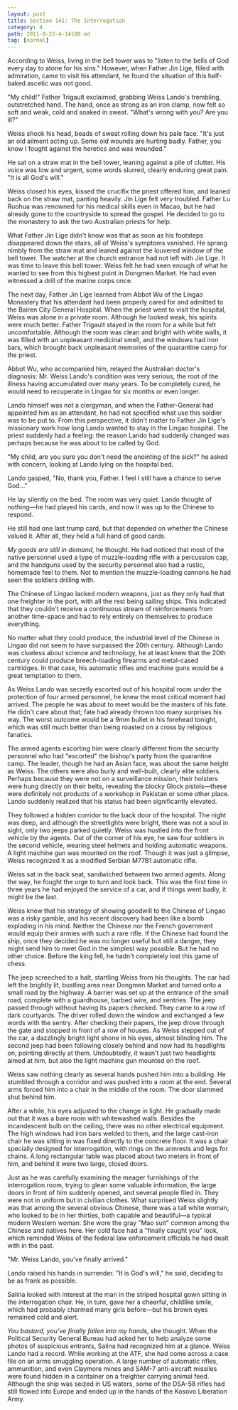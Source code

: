 ```yaml
---
layout: post
title: Section 141: The Interrogation
category: 4
path: 2011-9-23-4-14100.md
tag: [normal]
---
```


According to Weiss, living in the bell tower was to "listen to the bells of God every day to atone for his sins." However, when Father Jin Lige, filled with admiration, came to visit his attendant, he found the situation of this half-baked ascetic was not good.

"My child!" Father Trigault exclaimed, grabbing Weiss Lando's trembling, outstretched hand. The hand, once as strong as an iron clamp, now felt so soft and weak, cold and soaked in sweat. "What's wrong with you? Are you ill?"

Weiss shook his head, beads of sweat rolling down his pale face. "It's just an old ailment acting up. Some old wounds are hurting badly. Father, you know I fought against the heretics and was wounded."

He sat on a straw mat in the bell tower, leaning against a pile of clutter. His voice was low and urgent, some words slurred, clearly enduring great pain. "It is all God's will."

Weiss closed his eyes, kissed the crucifix the priest offered him, and leaned back on the straw mat, panting heavily. Jin Lige felt very troubled. Father Lu Ruohua was renowned for his medical skills even in Macao, but he had already gone to the countryside to spread the gospel. He decided to go to the monastery to ask the two Australian priests for help.

What Father Jin Lige didn't know was that as soon as his footsteps disappeared down the stairs, all of Weiss's symptoms vanished. He sprang nimbly from the straw mat and leaned against the louvered window of the bell tower. The watcher at the church entrance had not left with Jin Lige. It was time to leave this bell tower. Weiss felt he had seen enough of what he wanted to see from this highest point in Dongmen Market. He had even witnessed a drill of the marine corps once.

The next day, Father Jin Lige learned from Abbot Wu of the Lingao Monastery that his attendant had been properly cared for and admitted to the Bairen City General Hospital. When the priest went to visit the hospital, Weiss was alone in a private room. Although he looked weak, his spirits were much better. Father Trigault stayed in the room for a while but felt uncomfortable. Although the room was clean and bright with white walls, it was filled with an unpleasant medicinal smell, and the windows had iron bars, which brought back unpleasant memories of the quarantine camp for the priest.

Abbot Wu, who accompanied him, relayed the Australian doctor's diagnosis: Mr. Weiss Lando's condition was very serious, the root of the illness having accumulated over many years. To be completely cured, he would need to recuperate in Lingao for six months or even longer.

Lando himself was not a clergyman, and when the Father-General had appointed him as an attendant, he had not specified what use this soldier was to be put to. From this perspective, it didn't matter to Father Jin Lige's missionary work how long Lando wanted to stay in the Lingao hospital. The priest suddenly had a feeling: the reason Lando had suddenly changed was perhaps because he was about to be called by God.

"My child, are you sure you don't need the anointing of the sick?" he asked with concern, looking at Lando lying on the hospital bed.

Lando gasped, "No, thank you, Father. I feel I still have a chance to serve God..."

He lay silently on the bed. The room was very quiet. Lando thought of nothing—he had played his cards, and now it was up to the Chinese to respond.

He still had one last trump card, but that depended on whether the Chinese valued it. After all, they held a full hand of good cards.

*My goods are still in demand,* he thought. He had noticed that most of the native personnel used a type of muzzle-loading rifle with a percussion cap, and the handguns used by the security personnel also had a rustic, homemade feel to them. Not to mention the muzzle-loading cannons he had seen the soldiers drilling with.

The Chinese of Lingao lacked modern weapons, just as they only had that one freighter in the port, with all the rest being sailing ships. This indicated that they couldn't receive a continuous stream of reinforcements from another time-space and had to rely entirely on themselves to produce everything.

No matter what they could produce, the industrial level of the Chinese in Lingao did not seem to have surpassed the 20th century. Although Lando was clueless about science and technology, he at least knew that the 20th century could produce breech-loading firearms and metal-cased cartridges. In that case, his automatic rifles and machine guns would be a great temptation to them.

As Weiss Lando was secretly escorted out of his hospital room under the protection of four armed personnel, he knew the most critical moment had arrived. The people he was about to meet would be the masters of his fate. He didn't care about that; fate had already thrown too many surprises his way. The worst outcome would be a 9mm bullet in his forehead tonight, which was still much better than being roasted on a cross by religious fanatics.

The armed agents escorting him were clearly different from the security personnel who had "escorted" the bishop's party from the quarantine camp. The leader, though he had an Asian face, was about the same height as Weiss. The others were also burly and well-built, clearly elite soldiers. Perhaps because they were not on a surveillance mission, their holsters were hung directly on their belts, revealing the blocky Glock pistols—these were definitely not products of a workshop in Pakistan or some other place. Lando suddenly realized that his status had been significantly elevated.

They followed a hidden corridor to the back door of the hospital. The night was deep, and although the streetlights were bright, there was not a soul in sight, only two jeeps parked quietly. Weiss was hustled into the front vehicle by the agents. Out of the corner of his eye, he saw four soldiers in the second vehicle, wearing steel helmets and holding automatic weapons. A light machine gun was mounted on the roof. Though it was just a glimpse, Weiss recognized it as a modified Serbian M77B1 automatic rifle.

Weiss sat in the back seat, sandwiched between two armed agents. Along the way, he fought the urge to turn and look back. This was the first time in three years he had enjoyed the service of a car, and if things went badly, it might be the last.

Weiss knew that his strategy of showing goodwill to the Chinese of Lingao was a risky gamble, and his recent discovery had been like a bomb exploding in his mind. Neither the Chinese nor the French government would equip their armies with such a rare rifle. If the Chinese had found the ship, once they decided he was no longer useful but still a danger, they might send him to meet God in the simplest way possible. But he had no other choice. Before the king fell, he hadn't completely lost this game of chess.

The jeep screeched to a halt, startling Weiss from his thoughts. The car had left the brightly lit, bustling area near Dongmen Market and turned onto a small road by the highway. A barrier was set up at the entrance of the small road, complete with a guardhouse, barbed wire, and sentries. The jeep passed through without having its papers checked. They came to a row of dark courtyards. The driver rolled down the window and exchanged a few words with the sentry. After checking their papers, the jeep drove through the gate and stopped in front of a row of houses. As Weiss stepped out of the car, a dazzlingly bright light shone in his eyes, almost blinding him. The second jeep had been following closely behind and now had its headlights on, pointing directly at them. Undoubtedly, it wasn't just two headlights aimed at him, but also the light machine gun mounted on the roof.

Weiss saw nothing clearly as several hands pushed him into a building. He stumbled through a corridor and was pushed into a room at the end. Several arms forced him into a chair in the middle of the room. The door slammed shut behind him.

After a while, his eyes adjusted to the change in light. He gradually made out that it was a bare room with whitewashed walls. Besides the incandescent bulb on the ceiling, there was no other electrical equipment. The high windows had iron bars welded to them, and the large cast-iron chair he was sitting in was fixed directly to the concrete floor. It was a chair specially designed for interrogation, with rings on the armrests and legs for chains. A long rectangular table was placed about two meters in front of him, and behind it were two large, closed doors.

Just as he was carefully examining the meager furnishings of the interrogation room, trying to glean some valuable information, the large doors in front of him suddenly opened, and several people filed in. They were not in uniform but in civilian clothes. What surprised Weiss slightly was that among the several obvious Chinese, there was a tall white woman, who looked to be in her thirties, both capable and beautiful—a typical modern Western woman. She wore the gray "Mao suit" common among the Chinese and natives here. Her cold face had a "finally caught you" look, which reminded Weiss of the federal law enforcement officials he had dealt with in the past.

"Mr. Weiss Lando, you've finally arrived."

Lando raised his hands in surrender. "It is God's will," he said, deciding to be as frank as possible.

Salina looked with interest at the man in the striped hospital gown sitting in the interrogation chair. He, in turn, gave her a cheerful, childlike smile, which had probably charmed many girls before—but his brown eyes remained cold and alert.

*You bastard, you've finally fallen into my hands,* she thought. When the Political Security General Bureau had asked her to help analyze some photos of suspicious entrants, Salina had recognized him at a glance. Weiss Lando had a record. While working at the ATF, she had come across a case file on an arms smuggling operation. A large number of automatic rifles, ammunition, and even Claymore mines and SAM-7 anti-aircraft missiles were found hidden in a container on a freighter carrying animal feed. Although the ship was seized in US waters, some of the DSA-58 rifles had still flowed into Europe and ended up in the hands of the Kosovo Liberation Army.